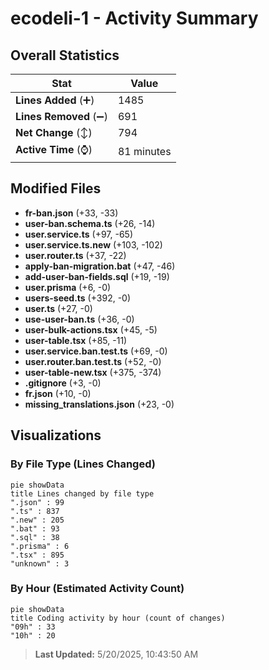 # ecodeli-1 - Activity Summary 

## Overall Statistics

| Stat                   | Value                                                             |
| ---------------------- | ----------------------------------------------------------------- |
| **Lines Added** (➕)   | 1485                                          |
| **Lines Removed** (➖) | 691                                        |
| **Net Change** (↕)    | 794                |
| **Active Time** (⌚)   | 81 minutes |


## Modified Files
- **fr-ban.json** (+33, -33)
- **user-ban.schema.ts** (+26, -14)
- **user.service.ts** (+97, -65)
- **user.service.ts.new** (+103, -102)
- **user.router.ts** (+37, -22)
- **apply-ban-migration.bat** (+47, -46)
- **add-user-ban-fields.sql** (+19, -19)
- **user.prisma** (+6, -0)
- **users-seed.ts** (+392, -0)
- **user.ts** (+27, -0)
- **use-user-ban.ts** (+36, -0)
- **user-bulk-actions.tsx** (+45, -5)
- **user-table.tsx** (+85, -11)
- **user.service.ban.test.ts** (+69, -0)
- **user.router.ban.test.ts** (+52, -0)
- **user-table-new.tsx** (+375, -374)
- **.gitignore** (+3, -0)
- **fr.json** (+10, -0)
- **missing_translations.json** (+23, -0)

## Visualizations

### By File Type (Lines Changed)

```mermaid
pie showData
title Lines changed by file type
".json" : 99
".ts" : 837
".new" : 205
".bat" : 93
".sql" : 38
".prisma" : 6
".tsx" : 895
"unknown" : 3
```

### By Hour (Estimated Activity Count)

```mermaid
pie showData
title Coding activity by hour (count of changes)
"09h" : 33
"10h" : 20
```


> **Last Updated:** 5/20/2025, 10:43:50 AM